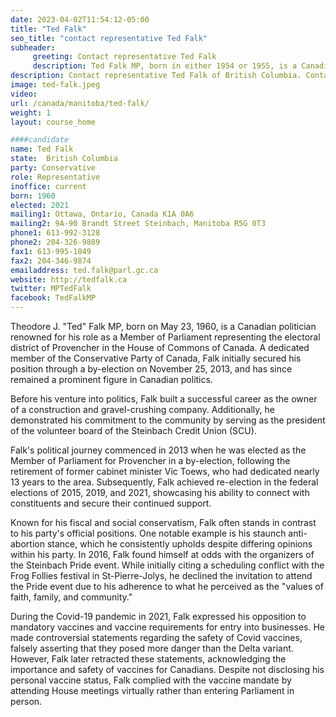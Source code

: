 ```yaml
---
date: 2023-04-02T11:54:12-05:00
title: "Ted Falk"
seo_title: "contact representative Ted Falk"
subheader:
     greeting: Contact representative Ted Falk
     description: Ted Falk MP, born in either 1954 or 1955, is a Canadian politician known for his dedicated service as the member of Parliament (MP) for Winnipeg South since 2015. Over the course of his career, he has displayed a strong commitment to public service, having campaigned and held elected positions at the municipal, provincial, and federal levels. Duguid's early foray into politics began when he served as a city councillor in Winnipeg from 1989 to 1995.
description: Contact representative Ted Falk of British Columbia. Contact information for Ted Falk includes email address, phone number, and mailing address.
image: ted-falk.jpeg
video:
url: /canada/manitoba/ted-falk/
weight: 1
layout: course_home

####candidate
name: Ted Falk
state:	British Columbia
party: Conservative
role: Representative
inoffice: current
born: 1960
elected: 2021
mailing1: Ottawa, Ontario, Canada K1A 0A6
mailing2: 9A-90 Brandt Street Steinbach, Manitoba R5G 0T3
phone1: 613-992-3128
phone2: 204-326-9889
fax1: 613-995-1049
fax2: 204-346-9874
emailaddress: ted.falk@parl.gc.ca
website: http://tedfalk.ca
twitter: MPTedFalk
facebook: TedFalkMP
---
```


Theodore J. "Ted" Falk MP, born on May 23, 1960, is a Canadian politician renowned for his role as a Member of Parliament representing the electoral district of Provencher in the House of Commons of Canada. A dedicated member of the Conservative Party of Canada, Falk initially secured his position through a by-election on November 25, 2013, and has since remained a prominent figure in Canadian politics.

Before his venture into politics, Falk built a successful career as the owner of a construction and gravel-crushing company. Additionally, he demonstrated his commitment to the community by serving as the president of the volunteer board of the Steinbach Credit Union (SCU).

Falk's political journey commenced in 2013 when he was elected as the Member of Parliament for Provencher in a by-election, following the retirement of former cabinet minister Vic Toews, who had dedicated nearly 13 years to the area. Subsequently, Falk achieved re-election in the federal elections of 2015, 2019, and 2021, showcasing his ability to connect with constituents and secure their continued support.

Known for his fiscal and social conservatism, Falk often stands in contrast to his party's official positions. One notable example is his staunch anti-abortion stance, which he consistently upholds despite differing opinions within his party. In 2016, Falk found himself at odds with the organizers of the Steinbach Pride event. While initially citing a scheduling conflict with the Frog Follies festival in St-Pierre-Jolys, he declined the invitation to attend the Pride event due to his adherence to what he perceived as the "values of faith, family, and community."

During the Covid-19 pandemic in 2021, Falk expressed his opposition to mandatory vaccines and vaccine requirements for entry into businesses. He made controversial statements regarding the safety of Covid vaccines, falsely asserting that they posed more danger than the Delta variant. However, Falk later retracted these statements, acknowledging the importance and safety of vaccines for Canadians. Despite not disclosing his personal vaccine status, Falk complied with the vaccine mandate by attending House meetings virtually rather than entering Parliament in person.
